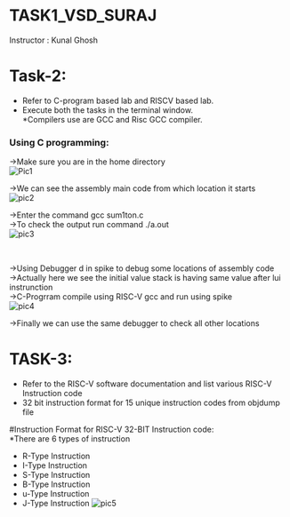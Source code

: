 # TASK1_VSD_SURAJ

Instructor : Kunal Ghosh 

# Task-2:
* Refer to C-program based lab and RISCV based lab.<br/>
* Execute both the tasks in the terminal window.<br/>
*Compilers use are GCC and Risc GCC compiler.<br/>
### Using C programming:
->Make sure you are in the home directory<br/>
![Pic1](https://github.com/user-attachments/assets/ed71ea3e-afe2-4b6f-8fad-13e9cd09cd83)


->We can see the assembly main code from which location it starts<br/>
![pic2](https://github.com/user-attachments/assets/e8c58ddf-53fc-4353-bcf2-7e533ad17dc9)



->Enter the command gcc sum1ton.c<br/>
->To check the output run command ./a.out<br/>
![pic3](https://github.com/user-attachments/assets/98dff644-967c-4a60-a33e-fb2bd420876b)

<br/>

->Using Debugger d in spike to debug some locations of assembly code<br/>
->Actually here we see the initial value stack is having same value after lui instrunction<br/>
->C-Progrram compile using RISC-V gcc and run using spike<br/>
![pic4](https://github.com/user-attachments/assets/be684de7-ebe4-43ea-a91f-eb1e1a466327)

->Finally we can use the same debugger to check all other locations 

# TASK-3:
* Refer to the RISC-V software documentation and list various RISC-V Instruction code<br/>
* 32 bit instruction format for 15 unique instruction codes from objdump file<br/>

#Instruction Format for RISC-V 32-BIT Instruction code:<br/>
*There are 6 types of instruction 
- R-Type Instruction
- I-Type Instruction
- S-Type Instruction
- B-Type Instruction
- u-Type Instruction
- J-Type Instruction
  ![pic5](https://github.com/user-attachments/assets/800c9eb6-191c-4d85-a91b-678e304720b9)







